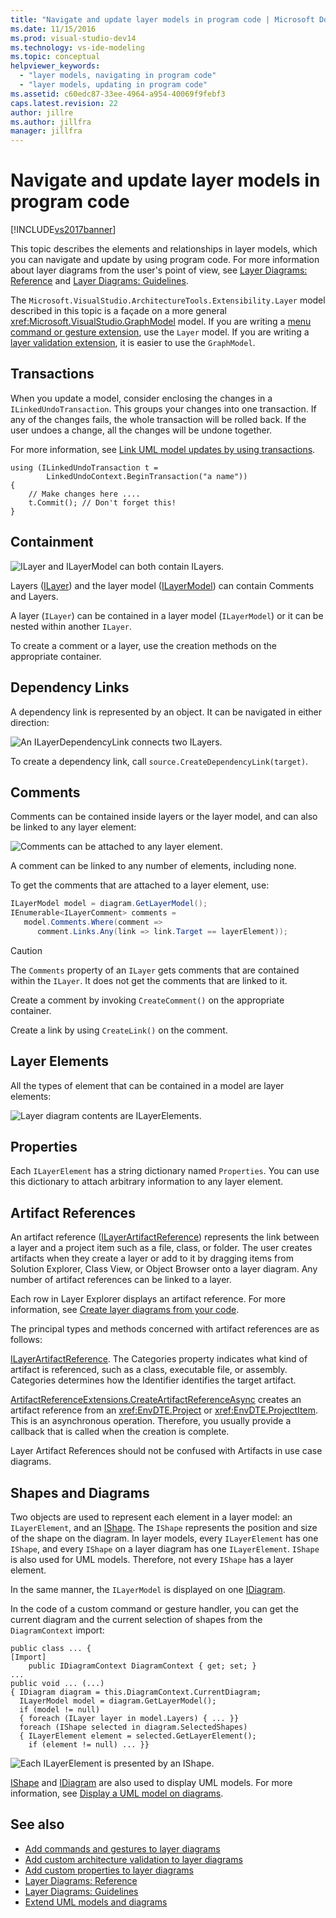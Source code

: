 ```yaml
---
title: "Navigate and update layer models in program code | Microsoft Docs"
ms.date: 11/15/2016
ms.prod: visual-studio-dev14
ms.technology: vs-ide-modeling
ms.topic: conceptual
helpviewer_keywords:
  - "layer models, navigating in program code"
  - "layer models, updating in program code"
ms.assetid: c60edc87-33ee-4964-a954-40069f9febf3
caps.latest.revision: 22
author: jillre
ms.author: jillfra
manager: jillfra
---
```

# Navigate and update layer models in program code
[!INCLUDE[vs2017banner](../includes/vs2017banner.md)]

This topic describes the elements and relationships in layer models, which you can navigate and update by using program code. For more information about layer diagrams from the user's point of view, see [Layer Diagrams: Reference](../modeling/layer-diagrams-reference.md) and [Layer Diagrams: Guidelines](../modeling/layer-diagrams-guidelines.md).

 The `Microsoft.VisualStudio.ArchitectureTools.Extensibility.Layer` model described in this topic is a façade on a more general <xref:Microsoft.VisualStudio.GraphModel> model. If you are writing a [menu command or gesture extension](../modeling/add-commands-and-gestures-to-layer-diagrams.md), use the `Layer` model. If you are writing a [layer validation extension](../modeling/add-custom-architecture-validation-to-layer-diagrams.md), it is easier to use the `GraphModel`.

## Transactions
 When you update a model, consider enclosing the changes in a `ILinkedUndoTransaction`. This groups your changes into one transaction. If any of the changes fails, the whole transaction will be rolled back. If the user undoes a change, all the changes will be undone together.

 For more information, see [Link UML model updates by using transactions](../modeling/link-uml-model-updates-by-using-transactions.md).

```
using (ILinkedUndoTransaction t =
        LinkedUndoContext.BeginTransaction("a name"))
{
    // Make changes here ....
    t.Commit(); // Don't forget this!
}
```

## Containment
 ![ILayer and ILayerModel can both contain ILayers.](../modeling/media/layerapi-containment.png "LayerApi_Containment")

 Layers ([ILayer](/previous-versions/ff644251(v=vs.140))) and the layer model ([ILayerModel](/previous-versions/ff643069(v=vs.140))) can contain Comments and Layers.

 A layer (`ILayer`) can be contained in a layer model (`ILayerModel`) or it can be nested within another `ILayer`.

 To create a comment or a layer, use the creation methods on the appropriate container.

## Dependency Links
 A dependency link is represented by an object. It can be navigated in either direction:

 ![An ILayerDependencyLink connects two ILayers.](../modeling/media/layerapi-dependency.png "LayerApi_Dependency")

 To create a dependency link, call `source.CreateDependencyLink(target)`.

## Comments
 Comments can be contained inside layers or the layer model, and can also be linked to any layer element:

 ![Comments can be attached to any layer element.](../modeling/media/layerapi-comments.png "LayerApi_Comments")

 A comment can be linked to any number of elements, including none.

 To get the comments that are attached to a layer element, use:

```csharp
ILayerModel model = diagram.GetLayerModel();
IEnumerable<ILayerComment> comments =
   model.Comments.Where(comment =>
      comment.Links.Any(link => link.Target == layerElement));

```

> [!CAUTION]
> The `Comments` property of an `ILayer` gets comments that are contained within the `ILayer`. It does not get the comments that are linked to it.

 Create a comment by invoking `CreateComment()` on the appropriate container.

 Create a link by using `CreateLink()` on the comment.

## Layer Elements
 All the types of element that can be contained in a model are layer elements:

 ![Layer diagram contents are ILayerElements.](../modeling/media/layerapi-layerelements.png "LayerApi_LayerElements")

## Properties
 Each `ILayerElement` has a string dictionary named `Properties`. You can use this dictionary to attach arbitrary information to any layer element.

## Artifact References
 An artifact reference ([ILayerArtifactReference](/previous-versions/ff644536(v=vs.140))) represents the link between a layer and a project item such as a file, class, or folder. The user creates artifacts when they create a layer or add to it by dragging items from Solution Explorer, Class View, or Object Browser onto a layer diagram. Any number of artifact references can be linked to a layer.

 Each row in Layer Explorer displays an artifact reference. For more information, see [Create layer diagrams from your code](../modeling/create-layer-diagrams-from-your-code.md).

 The principal types and methods concerned with artifact references are as follows:

 [ILayerArtifactReference](/previous-versions/ff644536(v=vs.140)). The Categories property indicates what kind of artifact is referenced, such as a class, executable file, or assembly. Categories determines how the Identifier identifies the target artifact.

 [ArtifactReferenceExtensions.CreateArtifactReferenceAsync](/previous-versions/ff695840(v=vs.140)) creates an artifact reference from an <xref:EnvDTE.Project> or <xref:EnvDTE.ProjectItem>. This is an asynchronous operation. Therefore, you usually provide a callback that is called when the creation is complete.

 Layer Artifact References should not be confused with Artifacts in use case diagrams.

## Shapes and Diagrams
 Two objects are used to represent each element in a layer model: an `ILayerElement`, and an [IShape](/previous-versions/ee806673(v=vs.140)). The `IShape` represents the position and size of the shape on the diagram. In layer models, every `ILayerElement` has one `IShape`, and every `IShape` on a layer diagram has one `ILayerElement`. `IShape` is also used for UML models. Therefore, not every `IShape` has a layer element.

 In the same manner, the `ILayerModel` is displayed on one [IDiagram](/previous-versions/ee789658(v=vs.140)).

 In the code of a custom command or gesture handler, you can get the current diagram and the current selection of shapes from the `DiagramContext` import:

```
public class ... {
[Import]
    public IDiagramContext DiagramContext { get; set; }
...
public void ... (...)
{ IDiagram diagram = this.DiagramContext.CurrentDiagram;
  ILayerModel model = diagram.GetLayerModel();
  if (model != null)
  { foreach (ILayer layer in model.Layers) { ... }}
  foreach (IShape selected in diagram.SelectedShapes)
  { ILayerElement element = selected.GetLayerElement();
    if (element != null) ... }}
```

 ![Each ILayerElement is presented by an IShape.](../modeling/media/layerapi-shapes.png)

 [IShape](/previous-versions/ee806673(v=vs.140)) and [IDiagram](/previous-versions/ee789658(v=vs.140)) are also used to display UML models. For more information, see [Display a UML model on diagrams](../modeling/display-a-uml-model-on-diagrams.md).

## See also

- [Add commands and gestures to layer diagrams](../modeling/add-commands-and-gestures-to-layer-diagrams.md)
- [Add custom architecture validation to layer diagrams](../modeling/add-custom-architecture-validation-to-layer-diagrams.md)
- [Add custom properties to layer diagrams](../modeling/add-custom-properties-to-layer-diagrams.md)
- [Layer Diagrams: Reference](../modeling/layer-diagrams-reference.md)
- [Layer Diagrams: Guidelines](../modeling/layer-diagrams-guidelines.md)
- [Extend UML models and diagrams](../modeling/extend-uml-models-and-diagrams.md)
